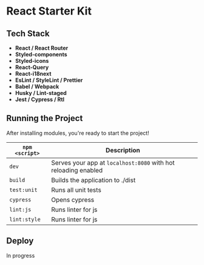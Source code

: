 # React Starter Kit

## Tech Stack

- **React / React Router**
- **Styled-components**
- **Styled-icons**
- **React-Query**
- **React-i18next**
- **EsLint / StyleLint / Prettier**
- **Babel / Webpack**
- **Husky / Lint-staged**
- **Jest / Cypress / Rtl**

## Running the Project

After installing modules, you're ready to start the project!

| `npm <script>` | Description                                                    |
| -------------- | -------------------------------------------------------------- |
| `dev`          | Serves your app at `localhost:8080` with hot reloading enabled |
| `build`        | Builds the application to ./dist                               |
| `test:unit`    | Runs all unit tests                                            |
| `cypress`      | Opens cypress                                                  |
| `lint:js`      | Runs linter for js                                             |
| `lint:style`   | Runs linter for js                                             |

## Deploy

In progress
